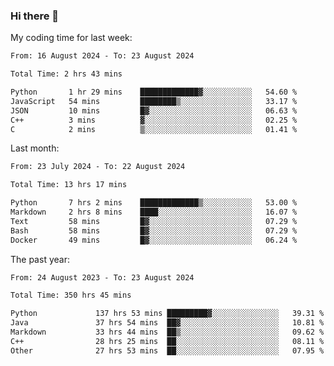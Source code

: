 ### Hi there 👋

My coding time for last week:

<!--START_SECTION:week-->

```txt
From: 16 August 2024 - To: 23 August 2024

Total Time: 2 hrs 43 mins

Python       1 hr 29 mins    █████████████▓░░░░░░░░░░░   54.60 %
JavaScript   54 mins         ████████▒░░░░░░░░░░░░░░░░   33.17 %
JSON         10 mins         █▓░░░░░░░░░░░░░░░░░░░░░░░   06.63 %
C++          3 mins          ▓░░░░░░░░░░░░░░░░░░░░░░░░   02.25 %
C            2 mins          ▒░░░░░░░░░░░░░░░░░░░░░░░░   01.41 %
```

<!--END_SECTION:week-->

Last month:

<!--START_SECTION:month-->

```txt
From: 23 July 2024 - To: 22 August 2024

Total Time: 13 hrs 17 mins

Python       7 hrs 2 mins    █████████████▒░░░░░░░░░░░   53.00 %
Markdown     2 hrs 8 mins    ████░░░░░░░░░░░░░░░░░░░░░   16.07 %
Text         58 mins         █▓░░░░░░░░░░░░░░░░░░░░░░░   07.29 %
Bash         58 mins         █▓░░░░░░░░░░░░░░░░░░░░░░░   07.29 %
Docker       49 mins         █▓░░░░░░░░░░░░░░░░░░░░░░░   06.24 %
```

<!--END_SECTION:month-->

The past year:

<!--START_SECTION:year-->

```txt
From: 24 August 2023 - To: 23 August 2024

Total Time: 350 hrs 45 mins

Python             137 hrs 53 mins █████████▓░░░░░░░░░░░░░░░   39.31 %
Java               37 hrs 54 mins  ██▓░░░░░░░░░░░░░░░░░░░░░░   10.81 %
Markdown           33 hrs 44 mins  ██▒░░░░░░░░░░░░░░░░░░░░░░   09.62 %
C++                28 hrs 25 mins  ██░░░░░░░░░░░░░░░░░░░░░░░   08.11 %
Other              27 hrs 53 mins  ██░░░░░░░░░░░░░░░░░░░░░░░   07.95 %
```

<!--END_SECTION:year-->
